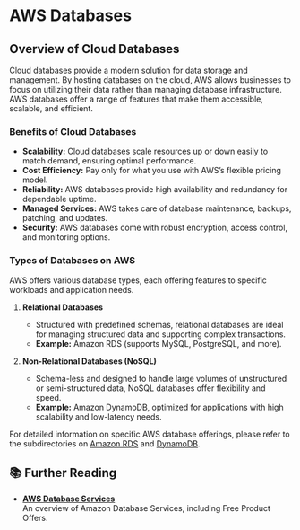 # AWS Databases

## Overview of Cloud Databases

Cloud databases provide a modern solution for data storage and management. By hosting databases on the cloud, AWS allows businesses to focus on utilizing their data rather than managing database infrastructure. AWS databases offer a range of features that make them accessible, scalable, and efficient.

### Benefits of Cloud Databases

- **Scalability:** Cloud databases scale resources up or down easily to match demand, ensuring optimal performance.
- **Cost Efficiency:** Pay only for what you use with AWS’s flexible pricing model.
- **Reliability:** AWS databases provide high availability and redundancy for dependable uptime.
- **Managed Services:** AWS takes care of database maintenance, backups, patching, and updates.
- **Security:** AWS databases come with robust encryption, access control, and monitoring options.

### Types of Databases on AWS

AWS offers various database types, each offering features to specific workloads and application needs.

1. **Relational Databases**

   - Structured with predefined schemas, relational databases are ideal for managing structured data and supporting complex transactions.
   - **Example:** Amazon RDS (supports MySQL, PostgreSQL, and more).

2. **Non-Relational Databases (NoSQL)**
   - Schema-less and designed to handle large volumes of unstructured or semi-structured data, NoSQL databases offer flexibility and speed.
   - **Example:** Amazon DynamoDB, optimized for applications with high scalability and low-latency needs.

For detailed information on specific AWS database offerings, please refer to the subdirectories on [Amazon RDS](./RDS/README.MD) and [DynamoDB](./DynamoDB/README.md).

## 📚 Further Reading

- **[AWS Database Services](https://aws.amazon.com/free/database/?gclid=Cj0KCQjw1Yy5BhD-ARIsAI0RbXa24yxekzxUIL2IxfomIdvleV5C2vz_6vw9aknU7JGhCQ_2H1VL2xgaAtJwEALw_wcB&trk=b54801f4-057b-4340-b0a5-1ee26130ff8f&sc_channel=ps&ef_id=Cj0KCQjw1Yy5BhD-ARIsAI0RbXa24yxekzxUIL2IxfomIdvleV5C2vz_6vw9aknU7JGhCQ_2H1VL2xgaAtJwEALw_wcB:G:s&s_kwcid=AL!4422!3!548725068184!e!!g!!aws%20database!11346198399!112250784918)**  
  An overview of Amazon Database Services, including Free Product Offers.
